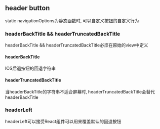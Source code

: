 ## header button

static navigationOptions为静态函数时, 可以自定义按钮的自定义行为

### headerBackTitle && headerTruncatedBackTitle

headerBackTitle && headerTruncatedBackTitle必须在原始的view中定义

#### headerBackTitle

IOS后退按钮的回退字符串

#### headerTruncatedBackTitle

当headerBackTitle的字符串不适合屏幕时, headerTruncatedBackTitle会替代headerBackTitle

### headerLeft

headerLeft可以接受React组件可以用来覆盖默认的回退按钮